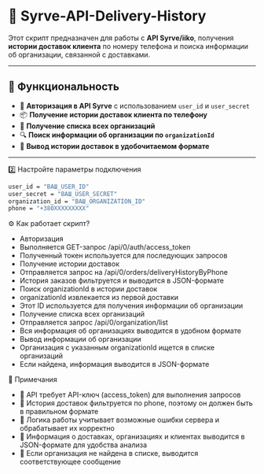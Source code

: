 # 🚀 Syrve-API-Delivery-History

Этот скрипт предназначен для работы с **API Syrve/iiko**, получения **истории доставок клиента** по номеру телефона и поиска информации об организации, связанной с доставками.

---

## 🔧 Функциональность

- 🔑 **Авторизация в API Syrve** с использованием `user_id` и `user_secret`
- 📦 **Получение истории доставок клиента по телефону**
- 🏢 **Получение списка всех организаций**
- 🔍 **Поиск информации об организации по `organizationId`**
- 📄 **Вывод истории доставок в удобочитаемом формате**

---

2️⃣ Настройте параметры подключения

```bash
user_id = "ВАШ_USER_ID"
user_secret = "ВАШ_USER_SECRET"
organization_id = "ВАШ_ORGANIZATION_ID"
phone = "+380XXXXXXXXX"
```


⚙️ Как работает скрипт?
- Авторизация
- Выполняется GET-запрос /api/0/auth/access_token
- Полученный токен используется для последующих запросов
- Получение истории доставок
- Отправляется запрос на /api/0/orders/deliveryHistoryByPhone
- История заказов фильтруется и выводится в JSON-формате
- Поиск organizationId в истории доставок
- organizationId извлекается из первой доставки
- Этот ID используется для получения информации об организации
- Получение списка всех организаций
- Отправляется запрос /api/0/organization/list
- Вся информация об организациях выводится в удобном формате
- Вывод информации об организации
- Организация с указанным organizationId ищется в списке организаций
- Если найдена, информация выводится в JSON-формате



📝 Примечания
- 📌 API требует API-ключ (access_token) для выполнения запросов
- 📌 История доставок фильтруется по phone, поэтому он должен быть в правильном формате
- 📌 Логика работы учитывает возможные ошибки сервера и обрабатывает их корректно
- 📌 Информация о доставках, организациях и клиентах выводится в JSON-формате для удобства анализа
- 📌 Если организация не найдена в списке, выводится соответствующее сообщение
